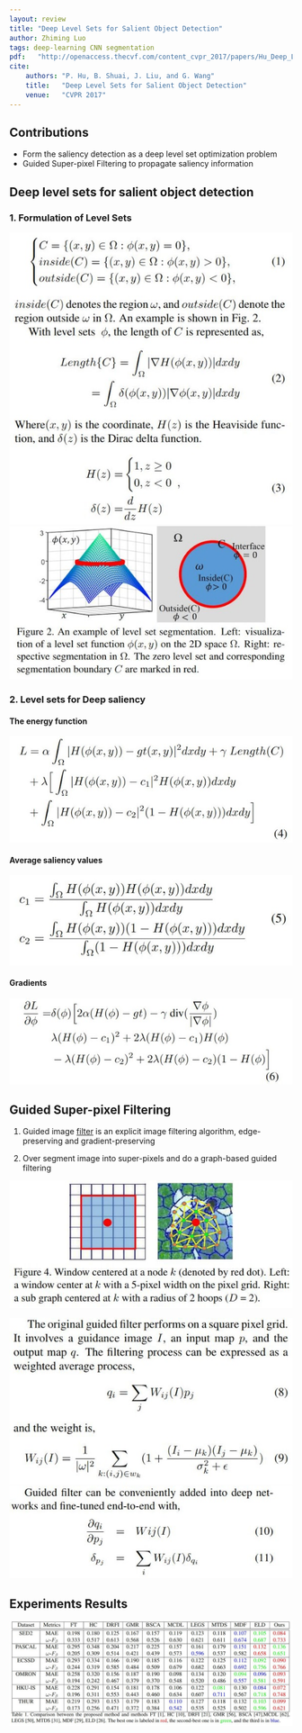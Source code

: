 ```yaml
---
layout: review
title: "Deep Level Sets for Salient Object Detection"
author: Zhiming Luo
tags: deep-learning CNN segmentation
pdf:   "http://openaccess.thecvf.com/content_cvpr_2017/papers/Hu_Deep_Level_Sets_CVPR_2017_paper.pdf"
cite:
    authors: "P. Hu, B. Shuai, J. Liu, and G. Wang"
    title:   "Deep Level Sets for Salient Object Detection"
    venue:   "CVPR 2017"
---
```



## Contributions

- Form the saliency detection as a deep level set optimization problem
- Guided Super-pixel Filtering to propagate saliency information

## Deep level sets for salient object detection


### 1. Formulation of Level Sets

![](/deep-learning/images/deeplevelset/fig2.jpg)
![](/deep-learning/images/deeplevelset/fig2_1.jpg)

### 2. Level sets for Deep saliency

#### The energy function

![](/deep-learning/images/deeplevelset/eqn1.jpg)

#### Average saliency values

![](/deep-learning/images/deeplevelset/eqn2.jpg)

#### Gradients

![](/deep-learning/images/deeplevelset/eqn3.jpg)

## Guided Super-pixel Filtering

1. Guided image [filter](http://ieeexplore.ieee.org/stamp/stamp.jsp?arnumber=6319316&tag=1) is an explicit image filtering algorithm,
edge-preserving and gradient-preserving

2. Over segment image into super-pixels and do a graph-based guided filtering

![](/deep-learning/images/deeplevelset/fig4.jpg)


![](/deep-learning/images/deeplevelset/eqn4.jpg)
![](/deep-learning/images/deeplevelset/eqn5.jpg)

## Experiments Results

![](/deep-learning/images/deeplevelset/tab1.jpg)

